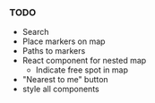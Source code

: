 ### TODO
- Search
- Place markers on map
- Paths to markers
- React component for nested map
  - Indicate free spot in map
- "Nearest to me" button
- style all components
